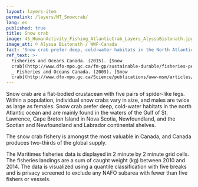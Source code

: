 ```yaml
---
layout: layers-item
permalink: /layers/MT_Snowcrab/
lang: en
published: true
title: Snow crab
image: 45_HumanActivity_Fishing_AtlanticCrab_Layers_AlyssaBistonath.jpg
image_att: © Alyssa Bistonath / WWF-Canada
fact: 'Snow crab prefer deep, cold-water habitats in the North Atlantic ocean'
ref_text: >-
  Fisheries and Oceans Canada. (2015). [Snow
  crab](http://www.dfo-mpo.gc.ca/fm-gp/sustainable-durable/fisheries-peches/snow-crab-eng.htm)
  _ Fisheries and Oceans Canada. (2009). [Snow
  crab](http://www.dfo-mpo.gc.ca/Science/publications/uww-msm/articles/snowcrab-crabedesneiges-eng.html)
---
```

Snow crab are a flat-bodied crustacean with five pairs of spider-like legs. Within a population, individual snow crabs vary in size, and males are twice as large as females. Snow crab prefer deep, cold-water habitats in the north Atlantic ocean and are mainly found in the waters of the Gulf of St. Lawrence, Cape Breton Island in Nova Scotia, Newfoundland, and the Scotian and Newfoundland and Labrador continental shelves. 

The snow crab fishery is amongst the most valuable in Canada, and Canada produces two-thirds of the global supply.

The Maritimes fisheries data is displayed in 2 minute by 2 minute grid cells. The fisheries landings are a sum of caught weight (kg) between 2010 and 2014. The data is visualized using a quantile classification with five breaks and is privacy screened to exclude any NAFO subarea with fewer than five fishers or vessels.
